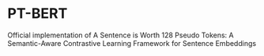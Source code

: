# PT-BERT
Official implementation of A Sentence is Worth 128 Pseudo Tokens: A Semantic-Aware Contrastive Learning Framework for Sentence Embeddings

